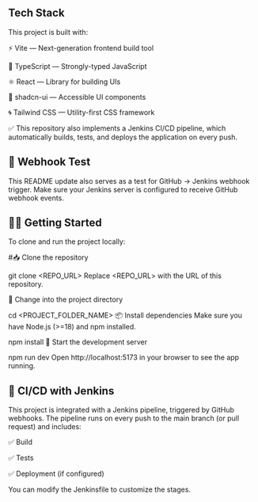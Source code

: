 ## Tech Stack
This project is built with:

⚡ Vite — Next-generation frontend build tool

🧩 TypeScript — Strongly-typed JavaScript

⚛️ React — Library for building UIs

🎨 shadcn-ui — Accessible UI components

🌀 Tailwind CSS — Utility-first CSS framework

✅ This repository also implements a Jenkins CI/CD pipeline, which automatically builds, tests, and deploys the application on every push.

## 🧪 Webhook Test
This README update also serves as a test for GitHub → Jenkins webhook trigger.
Make sure your Jenkins server is configured to receive GitHub webhook events.

## 🧑‍💻 Getting Started
To clone and run the project locally:

#📥 Clone the repository

git clone <REPO_URL>
Replace <REPO_URL> with the URL of this repository.

📂 Change into the project directory

cd <PROJECT_FOLDER_NAME>
📦 Install dependencies
Make sure you have Node.js (>=18) and npm installed.


npm install
🚀 Start the development server

npm run dev
Open http://localhost:5173 in your browser to see the app running.

## 🔄 CI/CD with Jenkins
This project is integrated with a Jenkins pipeline, triggered by GitHub webhooks.
The pipeline runs on every push to the main branch (or pull request) and includes:

✅ Build

✅ Tests

✅ Deployment (if configured)

You can modify the Jenkinsfile to customize the stages.

